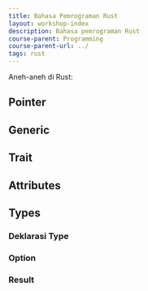 ```yaml
---
title: Bahasa Pemrograman Rust
layout: workshop-index
description: Bahasa pemrograman Rust
course-parent: Programming
course-parent-url: ../
tags: rust
---
```


Aneh-aneh di Rust:

## Pointer

## Generic

## Trait

## Attributes

## Types

### Deklarasi Type

### Option

### Result

